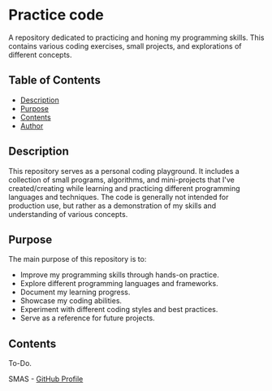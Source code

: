 # Practice code

A repository dedicated to practicing and honing my programming skills.  This contains various coding exercises, small projects, and explorations of different concepts.

## Table of Contents

*   [Description](#description)
*   [Purpose](#purpose)
*   [Contents](#contents)
*   [Author](#author)

## Description

This repository serves as a personal coding playground.  It includes a collection of small programs, algorithms, and mini-projects that I've created/creating while learning and practicing different programming languages and techniques.  The code is generally not intended for production use, but rather as a demonstration of my skills and understanding of various concepts.

## Purpose

The main purpose of this repository is to:

*   Improve my programming skills through hands-on practice.
*   Explore different programming languages and frameworks.
*   Document my learning progress.
*   Showcase my coding abilities.
*   Experiment with different coding styles and best practices.
*   Serve as a reference for future projects.


## Contents

To-Do.



SMAS - [GitHub Profile](https://github.com/smas783)

